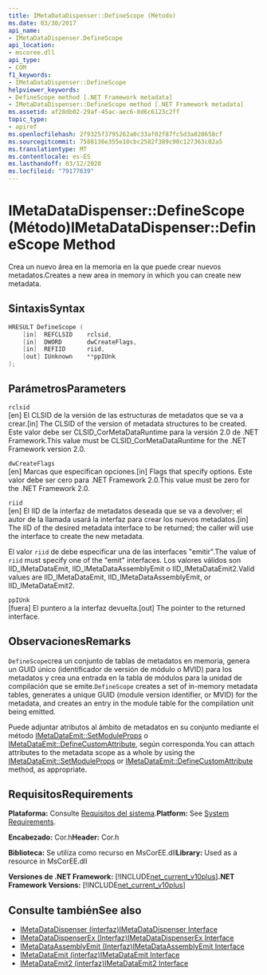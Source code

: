 ```yaml
---
title: IMetaDataDispenser::DefineScope (Método)
ms.date: 03/30/2017
api_name:
- IMetaDataDispenser.DefineScope
api_location:
- mscoree.dll
api_type:
- COM
f1_keywords:
- IMetaDataDispenser::DefineScope
helpviewer_keywords:
- DefineScope method [.NET Framework metadata]
- IMetaDataDispenser::DefineScope method [.NET Framework metadata]
ms.assetid: af28db02-29af-45ac-aec6-8d6c6123c2ff
topic_type:
- apiref
ms.openlocfilehash: 2f9325f3795262a0c33af02f87fc5d3a020658cf
ms.sourcegitcommit: 7588136e355e10cbc2582f389c90c127363c02a5
ms.translationtype: MT
ms.contentlocale: es-ES
ms.lasthandoff: 03/12/2020
ms.locfileid: "79177639"
---
```

# <a name="imetadatadispenserdefinescope-method"></a><span data-ttu-id="d8216-102">IMetaDataDispenser::DefineScope (Método)</span><span class="sxs-lookup"><span data-stu-id="d8216-102">IMetaDataDispenser::DefineScope Method</span></span>
<span data-ttu-id="d8216-103">Crea un nuevo área en la memoria en la que puede crear nuevos metadatos.</span><span class="sxs-lookup"><span data-stu-id="d8216-103">Creates a new area in memory in which you can create new metadata.</span></span>  
  
## <a name="syntax"></a><span data-ttu-id="d8216-104">Sintaxis</span><span class="sxs-lookup"><span data-stu-id="d8216-104">Syntax</span></span>  
  
```cpp  
HRESULT DefineScope (  
    [in]  REFCLSID    rclsid,  
    [in]  DWORD       dwCreateFlags,  
    [in]  REFIID      riid,
    [out] IUnknown    **ppIUnk  
);  
```  
  
## <a name="parameters"></a><span data-ttu-id="d8216-105">Parámetros</span><span class="sxs-lookup"><span data-stu-id="d8216-105">Parameters</span></span>  
 `rclsid`  
 <span data-ttu-id="d8216-106">[en] El CLSID de la versión de las estructuras de metadatos que se va a crear.</span><span class="sxs-lookup"><span data-stu-id="d8216-106">[in] The CLSID of the version of metadata structures to be created.</span></span> <span data-ttu-id="d8216-107">Este valor debe ser CLSID_CorMetaDataRuntime para la versión 2.0 de .NET Framework.</span><span class="sxs-lookup"><span data-stu-id="d8216-107">This value must be CLSID_CorMetaDataRuntime for the .NET Framework version 2.0.</span></span>  
  
 `dwCreateFlags`  
 <span data-ttu-id="d8216-108">[en] Marcas que especifican opciones.</span><span class="sxs-lookup"><span data-stu-id="d8216-108">[in] Flags that specify options.</span></span> <span data-ttu-id="d8216-109">Este valor debe ser cero para .NET Framework 2.0.</span><span class="sxs-lookup"><span data-stu-id="d8216-109">This value must be zero for the .NET Framework 2.0.</span></span>  
  
 `riid`  
 <span data-ttu-id="d8216-110">[en] El IID de la interfaz de metadatos deseada que se va a devolver; el autor de la llamada usará la interfaz para crear los nuevos metadatos.</span><span class="sxs-lookup"><span data-stu-id="d8216-110">[in] The IID of the desired metadata interface to be returned; the caller will use the interface to create the new metadata.</span></span>  
  
 <span data-ttu-id="d8216-111">El valor `riid` de debe especificar una de las interfaces "emitir".</span><span class="sxs-lookup"><span data-stu-id="d8216-111">The value of `riid` must specify one of the "emit" interfaces.</span></span> <span data-ttu-id="d8216-112">Los valores válidos son IID_IMetaDataEmit, IID_IMetaDataAssemblyEmit o IID_IMetaDataEmit2.</span><span class="sxs-lookup"><span data-stu-id="d8216-112">Valid values are IID_IMetaDataEmit, IID_IMetaDataAssemblyEmit, or IID_IMetaDataEmit2.</span></span>  
  
 `ppIUnk`  
 <span data-ttu-id="d8216-113">[fuera] El puntero a la interfaz devuelta.</span><span class="sxs-lookup"><span data-stu-id="d8216-113">[out] The pointer to the returned interface.</span></span>  
  
## <a name="remarks"></a><span data-ttu-id="d8216-114">Observaciones</span><span class="sxs-lookup"><span data-stu-id="d8216-114">Remarks</span></span>  
 <span data-ttu-id="d8216-115">`DefineScope`crea un conjunto de tablas de metadatos en memoria, genera un GUID único (identificador de versión de módulo o MVID) para los metadatos y crea una entrada en la tabla de módulos para la unidad de compilación que se emite.</span><span class="sxs-lookup"><span data-stu-id="d8216-115">`DefineScope` creates a set of in-memory metadata tables, generates a unique GUID (module version identifier, or MVID) for the metadata, and creates an entry in the module table for the compilation unit being emitted.</span></span>  
  
 <span data-ttu-id="d8216-116">Puede adjuntar atributos al ámbito de metadatos en su conjunto mediante el método [IMetaDataEmit::SetModuleProps](../../../../docs/framework/unmanaged-api/metadata/imetadataemit-setmoduleprops-method.md) o [IMetaDataEmit::DefineCustomAttribute,](../../../../docs/framework/unmanaged-api/metadata/imetadataemit-definecustomattribute-method.md) según corresponda.</span><span class="sxs-lookup"><span data-stu-id="d8216-116">You can attach attributes to the metadata scope as a whole by using the [IMetaDataEmit::SetModuleProps](../../../../docs/framework/unmanaged-api/metadata/imetadataemit-setmoduleprops-method.md) or [IMetaDataEmit::DefineCustomAttribute](../../../../docs/framework/unmanaged-api/metadata/imetadataemit-definecustomattribute-method.md) method, as appropriate.</span></span>  
  
## <a name="requirements"></a><span data-ttu-id="d8216-117">Requisitos</span><span class="sxs-lookup"><span data-stu-id="d8216-117">Requirements</span></span>  
 <span data-ttu-id="d8216-118">**Plataforma:** Consulte [Requisitos del sistema](../../../../docs/framework/get-started/system-requirements.md).</span><span class="sxs-lookup"><span data-stu-id="d8216-118">**Platform:** See [System Requirements](../../../../docs/framework/get-started/system-requirements.md).</span></span>  
  
 <span data-ttu-id="d8216-119">**Encabezado:** Cor.h</span><span class="sxs-lookup"><span data-stu-id="d8216-119">**Header:** Cor.h</span></span>  
  
 <span data-ttu-id="d8216-120">**Biblioteca:** Se utiliza como recurso en MsCorEE.dll</span><span class="sxs-lookup"><span data-stu-id="d8216-120">**Library:** Used as a resource in MsCorEE.dll</span></span>  
  
 <span data-ttu-id="d8216-121">**Versiones de .NET Framework:** [!INCLUDE[net_current_v10plus](../../../../includes/net-current-v10plus-md.md)]</span><span class="sxs-lookup"><span data-stu-id="d8216-121">**.NET Framework Versions:** [!INCLUDE[net_current_v10plus](../../../../includes/net-current-v10plus-md.md)]</span></span>  
  
## <a name="see-also"></a><span data-ttu-id="d8216-122">Consulte también</span><span class="sxs-lookup"><span data-stu-id="d8216-122">See also</span></span>

- [<span data-ttu-id="d8216-123">IMetaDataDispenser (interfaz)</span><span class="sxs-lookup"><span data-stu-id="d8216-123">IMetaDataDispenser Interface</span></span>](../../../../docs/framework/unmanaged-api/metadata/imetadatadispenser-interface.md)
- [<span data-ttu-id="d8216-124">IMetaDataDispenserEx (Interfaz)</span><span class="sxs-lookup"><span data-stu-id="d8216-124">IMetaDataDispenserEx Interface</span></span>](../../../../docs/framework/unmanaged-api/metadata/imetadatadispenserex-interface.md)
- [<span data-ttu-id="d8216-125">IMetaDataAssemblyEmit (Interfaz)</span><span class="sxs-lookup"><span data-stu-id="d8216-125">IMetaDataAssemblyEmit Interface</span></span>](../../../../docs/framework/unmanaged-api/metadata/imetadataassemblyemit-interface.md)
- [<span data-ttu-id="d8216-126">IMetaDataEmit (interfaz)</span><span class="sxs-lookup"><span data-stu-id="d8216-126">IMetaDataEmit Interface</span></span>](../../../../docs/framework/unmanaged-api/metadata/imetadataemit-interface.md)
- [<span data-ttu-id="d8216-127">IMetaDataEmit2 (interfaz)</span><span class="sxs-lookup"><span data-stu-id="d8216-127">IMetaDataEmit2 Interface</span></span>](../../../../docs/framework/unmanaged-api/metadata/imetadataemit2-interface.md)
